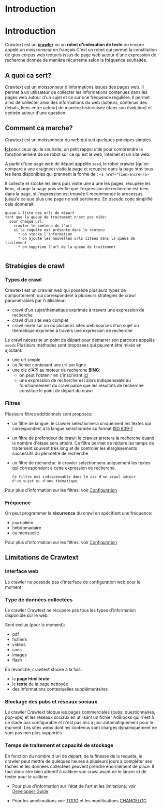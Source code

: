 # Introduction

# Introduction

Crawtext est un [**crawler**](https://fr.wikipedia.org/wiki/Robot_d'indexation) 
ou un **robot d'indexation de texte** 
ou encore appelé un *moissonneur* en français
C'est un robot qui permet la constitution de gros corpus web textuels
issus de page web
autour d'une expression de recherche donnée 
de manière récurrente selon la fréquence souhaitée.

## A quoi ca sert?

Crawtext est un moissonneur d'informations issues des pages web. Il permet à un utilisateur de collecter les informations contenues dans les pages web autour d'un sujet et ce sur une fréquence régulière. Il permet ainsi de collecter ainsi des informations du web (acteurs, contenus des débats, liens entre acteur) de manière historicisée (dans son évolution) et centrée autour d'une question.

## Comment ca marche?
Crawtext est un moissonneur du web qui suit quelques principes simples. 

**[Ici](http://c24b.github.io/numi/cours1.html)** pour ceux qui le souhaite, un petit rappel utile pour comprendre le fonctionnement de ce robot sur ce qu'est le web, Internet et un site web. 

A partir d'une page web de départ appelée ```seed```, 
le robot crawler (qu'on compare à une araignée) visite la page et recupère dans la page html tous les liens disponibles qui prennent la forme de :
```<a href="lien>ancre</a>```

Il collecte et stocke les liens puis visite une à une les pages, récupère les liens, charge la page puis vérifie que l'expression de recherche est bien dans la page, si l'expression est trouvée il recommence le processus jusqu'à ce que plus une page ne soit  pertinente.
En pseudo code simplifié cela donnerait

```
queue = liste des urls de départ
tant que la queue de traitement n'est pas vide:
  pour chaque url:
    crawler le contenu de l'url
    si la requête est présente dans le contenu
      * on stocke l'information 
      * on ajoute les nouvelles urls citées dans la queue de traitement
      * on supprime l'url de la queue de traitement
    

```
## Stratégies de crawl
### Types de crawl
Crawtext est un crawler web qui possède plusieurs types de comportement. 
qui correspondent à plusieurs stratégies de crawl paramétrables par l'utilisateur:
* crawl d'un sujet/thématique exprimée à travers une expression de recherche
* crawl d'un site web complet
* crawl mixte sur un ou plusieurs sites web sources d'un sujet ou thématique 
exprimée à travers une expression de recherche

Le crawl nécessite un point de départ pour démarrer son parcours appelés ```seeds```
Plusieurs méthodes sont proposées qui peuvent être mixés en ajoutant:
* une url simple
* un fichier contenant une url par ligne
* une clé d'API au moteur de recherche **BING**: 
    * on peut l'obtenir en s'inscrivant [ici](https://datamarket.azure.com/dataset/5BA839F1-12CE-4CCE-BF57-A49D98D29A44)
    * une expression de recherche est alors indispensable au fonctionnement du crawl parce que les résultats de recherche constitue le point de départ du crawl
        
### Filtres
Plusieurs filtres additionnels sont proposés:

* un filtre de langue: le crawler selectionnera uniquement les textes qui correspondent à la langue selectionnée au format [ISO 639-1](https://fr.wikipedia.org/wiki/Liste_des_codes_ISO_639-1)

* un filtre de profondeur de crawl: le crawler arretera la recherche quand le nombre d'étape sera atteint.
      Ce filtre permet de réduire 
      les temps de traitement souvent très long
      et de controler les élargissements successifs 
      du périmêtre de recherche
* un filtre de recherche: 
le crawler selectionnera uniquement les textes qui correspondent à cette expression de recherche.
    
      Ce filtre est indispensable dans le cas d'un crawl autour 
      d'un sujet ou d'une thématique

Pour plus d'information sur les filtres: voir [Configuration](config.md)

### Fréquence
On peut programmer la **récurrence** du crawl en spécifiant une fréquence:
 * journalière
 * hebdomadaire 
 * ou mensuelle

Pour plus d'information sur les filtres: voir [Configuration](config.md)

## Limitations de Crawtext

### Interface web
Le crawler ne possède pas d'interface de configuration web pour le moment

### Type de données collectées
Le crawler Crawtext ne récupère pas tous les types d'information disponible sur le web. 

Sont exclus (pour le moment): 
* pdf
* fichiers
* videos
* sons 
* images
* flash 

En revanche, crawtext stocke à la fois:
* la **page html brute** 
* le **texte** de la page nettoyée
* des informations contextuelles supplémentaires

### Blockage des pubs et réseaux sociaux
Le crawler Crawtext bloque les pages commerciales (pubs, questionnaires, pop-ups) et les réseaux sociaux en utilisant un fichier AdBlocks qui n'est à ce stade pas configurable et n'est pas mis à jour automatiquement pour le moment.
Les sites webs dont les contenus sont chargés dynamiquement ne sont pas non plus supportés.

### Temps de traitement et capacité de stockage

En fonction du nombre d'url de départ, de la finesse de la requete, le crawler peut mettre de quleques heures à plusieurs jours à compléter ses tâches et les données collectées peuvent prendre énormément de place.
Il faut donc etre bien attentif à calibrer son crawl avant de le lancer et de tester pour le calibrer.

* Pour plus d'information sur l'état de l'art et les limitations: voir [Developper Guide](dev.md)

* Pour les améliorations voir [TODO](todo.md) et les modifications [CHANGELOG](changelog.md)
